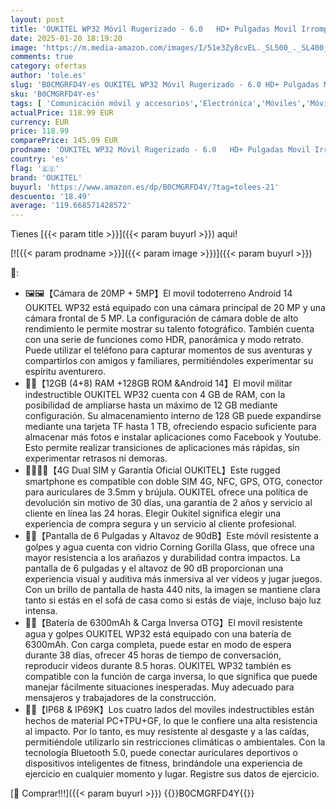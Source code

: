 ```yaml
---
layout: post
title: 'OUKITEL WP32 Móvil Rugerizado - 6.0   HD+ Pulgadas Movil Irrompible  Batería 6300mAh  12GB+128GB TF 1TB  Octa-Core Movil Todoterreno Android 14  20MP+5MP  3.5 mm  BT5.0  90dB Altavoz  NFC  Verde'
date: 2025-01-20 18:19:20
image: 'https://m.media-amazon.com/images/I/51e3Zy8cvEL._SL500_._SL400_.jpg'
comments: true
category: ofertas
author: 'tole.es'
slug: 'B0CMGRFD4Y-es OUKITEL WP32 Móvil Rugerizado - 6.0 HD+ Pulgadas Movil...'
sku: 'B0CMGRFD4Y-es'
tags: [ 'Comunicación móvil y accesorios','Electrónica','Móviles','Móviles y smartphones libres','android','oukitel','🇪🇸', ]
actualPrice: 118.99 EUR
currency: EUR
price: 118.99
comparePrice: 145.99 EUR
prodname: 'OUKITEL WP32 Móvil Rugerizado - 6.0   HD+ Pulgadas Movil Irrompible  Batería 6300mAh  12GB+128GB TF 1TB  Octa-Core Movil Todoterreno Android 14  20MP+5MP  3.5 mm  BT5.0  90dB Altavoz  NFC  Verde'
country: 'es'
flag: '🇪🇸'
brand: 'OUKITEL'
buyurl: 'https://www.amazon.es/dp/B0CMGRFD4Y/?tag=tolees-21'
descuento: '18.49'
average: '119.668571428572'
---
```


Tienes [{{< param title >}}]({{< param buyurl >}}) aqui!

[![{{< param prodname >}}]({{< param image >}})]({{< param buyurl >}})

🔎:

- 🖼️🖼️【Cámara de 20MP + 5MP】El movil todoterreno Android 14 OUKITEL WP32 está equipado con una cámara principal de 20 MP y una cámara frontal de 5 MP. La configuración de cámara doble de alto rendimiento le permite mostrar su talento fotográfico. También cuenta con una serie de funciones como HDR, panorámica y modo retrato. Puede utilizar el teléfono para capturar momentos de sus aventuras y compartirlos con amigos y familiares, permitiéndoles experimentar su espíritu aventurero.
- 🎉🎉【12GB (4+8) RAM +128GB ROM &Android 14】El movil militar indestructible OUKITEL WP32 cuenta con 4 GB de RAM, con la posibilidad de ampliarse hasta un máximo de 12 GB mediante configuración. Su almacenamiento interno de 128 GB puede expandirse mediante una tarjeta TF hasta 1 TB, ofreciendo espacio suficiente para almacenar más fotos e instalar aplicaciones como Facebook y Youtube. Esto permite realizar transiciones de aplicaciones más rápidas, sin experimentar retrasos ni demoras.
- 🙋‍♀️🙋‍♀️【4G Dual SIM y Garantía Oficial OUKITEL】Este rugged smartphone es compatible con doble SIM 4G, NFC, GPS, OTG, conector para auriculares de 3.5mm y brújula. OUKITEL ofrece una política de devolución sin motivo de 30 días, una garantía de 2 años y servicio al cliente en línea las 24 horas. Elegir Oukitel significa elegir una experiencia de compra segura y un servicio al cliente profesional.
- 📱📱【Pantalla de 6 Pulgadas y Altavoz de 90dB】Este móvil resistente a golpes y agua cuenta con vidrio Corning Gorilla Glass, que ofrece una mayor resistencia a los arañazos y durabilidad contra impactos. La pantalla de 6 pulgadas y el altavoz de 90 dB proporcionan una experiencia visual y auditiva más inmersiva al ver videos y jugar juegos. Con un brillo de pantalla de hasta 440 nits, la imagen se mantiene clara tanto si estás en el sofá de casa como si estás de viaje, incluso bajo luz intensa.
- 🔋🔋【Batería de 6300mAh & Carga Inversa OTG】El movil resistente agua y golpes OUKITEL WP32 está equipado con una batería de 6300mAh. Con carga completa, puede estar en modo de espera durante 38 días, ofrecer 45 horas de tiempo de conversación, reproducir videos durante 8.5 horas. OUKITEL WP32 también es compatible con la función de carga inversa, lo que significa que puede manejar fácilmente situaciones inesperadas. Muy adecuado para mensajeros y trabajadores de la construcción.
- 🤽🤽【IP68 & IP69K】Los cuatro lados del moviles indestructibles están hechos de material PC+TPU+GF, lo que le confiere una alta resistencia al impacto. Por lo tanto, es muy resistente al desgaste y a las caídas, permitiéndole utilizarlo sin restricciones climáticas o ambientales. Con la tecnología Bluetooth 5.0, puede conectar auriculares deportivos o dispositivos inteligentes de fitness, brindándole una experiencia de ejercicio en cualquier momento y lugar. Registre sus datos de ejercicio.

[🛒 Comprar!!!]({{< param buyurl >}})
{{<world>}}B0CMGRFD4Y{{</world>}}
